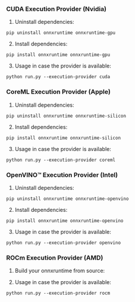 ### CUDA Execution Provider (Nvidia)

1. Uninstall dependencies:

```
pip uninstall onnxruntime onnxruntime-gpu
```

2. Install dependencies:

```
pip install onnxruntime onnxruntime-gpu
```

3. Usage in case the provider is available:

```
python run.py --execution-provider cuda
```

### CoreML Execution Provider (Apple)

1. Uninstall dependencies:

```
pip uninstall onnxruntime onnxruntime-silicon
```

2. Install dependencies:

```
pip install onnxruntime onnxruntime-silicon
```

3. Usage in case the provider is available:

```
python run.py --execution-provider coreml
```

### OpenVINO™ Execution Provider (Intel)

1. Uninstall dependencies:

```
pip uninstall onnxruntime onnxruntime-openvino
```

2. Install dependencies:

```
pip install onnxruntime onnxruntime-openvino
```

3. Usage in case the provider is available:

```
python run.py --execution-provider openvino
```

### ROCm Execution Provider (AMD)

1. Build your onnxruntime from source:

2. Usage in case the provider is available:

```
python run.py --execution-provider rocm
```